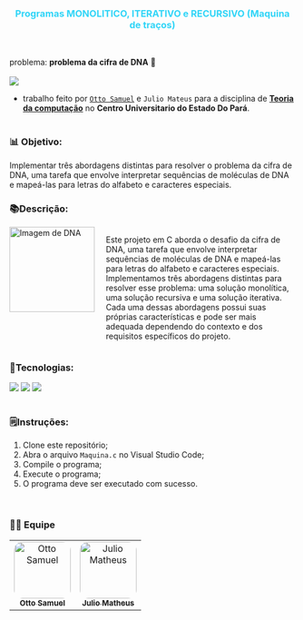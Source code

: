 **<h3 align="center" style="color:#31d5f7; "> Programas MONOLITICO, ITERATIVO e RECURSIVO (Maquina de traços) </h3>**

<br>

 problema: **problema da cifra de DNA** 🧬
<br><br>
<img src="https://img.shields.io/badge/Language-C-blue"/>


- trabalho feito por [`Otto Samuel`](https://github.com/Otto-Samuel)  e `Julio Mateus` para a disciplina de <u>**Teoria da computação**</u> no **Centro Universitario do Estado Do Pará**.
<br><br>

### 📊 Objetivo:
 
 Implementar três abordagens distintas para resolver o problema da cifra de DNA, uma tarefa que envolve interpretar sequências de moléculas de DNA e mapeá-las para letras do alfabeto e caracteres especiais.
### 📚Descrição:

<div style="display: flex;">
    <img src="https://upload.wikimedia.org/wikipedia/commons/8/87/DNA_orbit_animated_small.gif" alt="Imagem de DNA" style="width: 150px; height: auto; margin-right: 20px;">
    
  <p style="flex: 0 1 auto; font-size: 14px; font-family: ">
      Este projeto em C aborda o desafio da cifra de DNA, uma tarefa que envolve interpretar sequências de moléculas de DNA e mapeá-las para letras do alfabeto e caracteres especiais. Implementamos três abordagens distintas para resolver esse problema: uma solução monolítica, uma solução recursiva e uma solução iterativa. Cada uma dessas abordagens possui suas próprias características e pode ser mais adequada dependendo do contexto e dos requisitos específicos do projeto.

  <br>
  </p>
    
</div>

<div>

 ### 🔬Tecnologias:

<img src="https://img.shields.io/badge/C-00599C?style=for-the-badge&logo=c&logoColor=white"/>
<img src="https://img.shields.io/badge/Windows-01215D?style=for-the-badge&logo=windows&logoColor=white"/>
<img src="https://img.shields.io/badge/Visual Studio Code-007ACC?style=for-the-badge&logo=visual-studio-code&logoColor=white"/>

</div>

<br>

### 🗒️Instruções:

1. Clone este repositório;
2. Abra o arquivo `Maquina.c` no Visual Studio Code;
3. Compile o programa;
4. Execute o programa;
5. O programa deve ser executado com sucesso.

<br>

### 👨‍💻 Equipe

<table>
  <tr>
     <td align="center">
       <a href="https://github.com/Otto-Samuel">
         <img src="https://avatars.githubusercontent.com/u/162514493?v=4" style="border-radius: 15px" width="100px;" alt="Otto Samuel"/>
         <br />
         <sub><b>Otto Samuel</b></sub>
       </a>
     </td>
     <td align="center">
       <a href="https://github.com/Matheus-Santos-S">
         <img src="https://avatars.githubusercontent.com/u/101136383?v=4" style="border-radius: 15px" width="100px;" alt="Julio Matheus"/>
         <br />
         <sub><b>Julio Matheus</b></sub>
       </a>
     </td>
  </tr>
</table>

